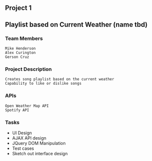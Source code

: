 ## Project 1
## Playlist based on Current Weather (name tbd)

### Team Members 
```
Mike Henderson
Alex Curington
Gerson Cruz
```
### Project Description
```
Creates song playlist based on the current weather
Capability to like or dislike songs
```
### APIs
```
Open Weather Map API
Spotify API
```
### Tasks
- UI Design
- AJAX API design
- JQuery DOM Manipulation
- Test cases
- Sketch out interface design